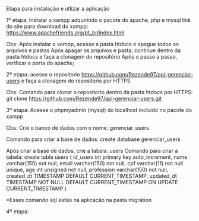 Etapa para instalação e utlizar a aplicação

1º etapa: Instalar o xampp adquirindo o pacote do apache, php e mysql
link do site para download do xampp: https://www.apachefriends.org/pt_br/index.html

Obs: 
Após instalar o xampp, acesse a pasta htdocs e apague todos os arquivos e pastas 
Após apagar os arquivos e pasta, continue dentro da pasta htdocs e faça a clonagem do repositório
Após o passo a passo, verificar a porta do apache;

2º etapa: acesse o repositorio https://github.com/Rezende97/api-gerenciar-users e faça a clonagem do repositorio por HTTPS

Obs:
Comando para clonar o repositorio dentro da pasta htdocs por HTTPS: git clone https://github.com/Rezende97/api-gerenciar-users.git

3º etapa: 
Acesse o phpmyadmin (mysql) do localhost incluido no pacote do xampp

Obs:
Crie o banco de dados com o nome: gerenciar_users

Comando para criar a base de dados:
create database gerenciar_users

Após criar a base de dados, crie a tabela: users
Comando para criar a tabela:
create table users (
	id_users int primary key auto_increment,
	name varchar(150) not null,
	email varchar(150) not null,
	cpf varchar(11) not null unique,
	age int unsigned not null,
	profession varchar(150) not null,
	created_dt TIMESTAMP DEFAULT CURRENT_TIMESTAMP,
	updated_dt TIMESTAMP NOT NULL DEFAULT CURRENT_TIMESTAMP ON UPDATE CURRENT_TIMESTAMP
)

*Esses comando sql estão na aplicação na pasta migration

4º etapa: 
